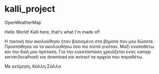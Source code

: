 # kalli_project
OpenWeatherMap

Hello World!
Kalli here, that's what I'm made of!

Η τακτική που ακολούθησα ήταν βασισμένη στα βήματα που μου δώσατε. Προσπάθησα να τα ακολουθήσω όσο πιο πιστά γινόταν. Μαζί εναποθέτω και την δική μου πρόταση.
Για την εγκατάσταση χρειάζεται ενας xampp server(localhost) και download και extract τα αρχεία που παραθέτω.

Με εκτίμηση,
Κάλλη Σάλλα
